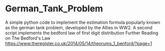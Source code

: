 # German_Tank_Problem
A simple python code to implement the estimation formula popularly known as the german tank problem, developed by the Allies in WW2. A second script implements the bedford law of first digit distribution
Further Reading on The Bedford's Law
https://www.theregister.co.uk/2014/05/14/theorums_1_benford/?page=1
